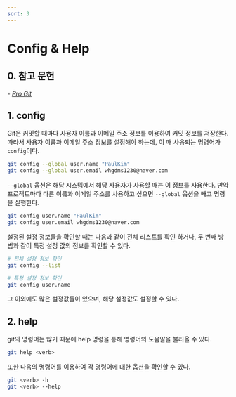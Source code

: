```yaml
---
sort: 3
---
```


# Config & Help

## 0. 참고 문헌

*- [Pro Git](https://git-scm.com/book/ko/v2)*

## 1. config

Git은 커밋할 때마다 사용자 이름과 이메일 주소 정보를 이용하여 커밋 정보를 저장한다. 따라서 사용자 이름과 이메일 주소 정보를 설정해야 하는데, 이 때 사용되는 명령어가 `config`이다.

```bash
git config --global user.name "PaulKim"
git config --global user.email whgdms1230@naver.com
```

`--global` 옵션은 해당 시스템에서 해당 사용자가 사용할 때는 이 정보를 사용한다. 만약 프로젝트마다 다른 이름과 이메일 주소를 사용하고 싶으면 `--global` 옵션을 빼고 명령을 실행한다.

```bash
git config user.name "PaulKim"
git config user.email whgdms1230@naver.com
```

설정된 설정 정보들을 확인할 때는 다음과 같이 전체 리스트를 확인 하거나, 두 번째 방법과 같이 특정 설정 값의 정보를 확인할 수 있다.

```bash
# 전체 설정 정보 확인
git config --list

# 특정 설정 정보 확인
git config user.name
```

그 이외에도 많은 설정값들이 있으며, 해당 설정값도 설정할 수 있다.

## 2. help

git의 명령어는 많기 때문에 help 명령을 통해 명령어의 도움말을 불러올 수 있다.

```bash
git help <verb>
```

또한 다음의 명령어를 이용하여 각 명령어에 대한 옵션을 확인할 수 있다.

```bash
git <verb> -h
git <verb> --help
```